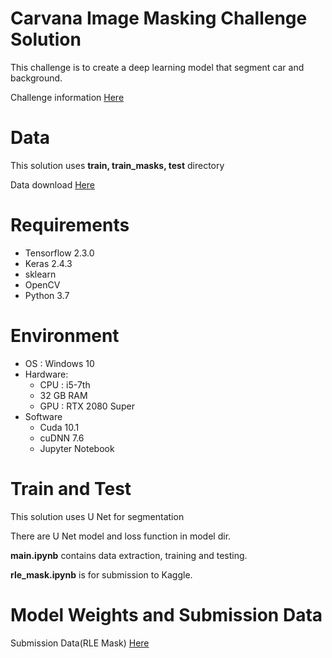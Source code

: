 # Carvana Image Masking Challenge Solution
This challenge is to create a deep learning model that segment car and background.

Challenge information [Here](https://www.kaggle.com/c/carvana-image-masking-challenge)

# Data
This solution uses **train, train_masks, test** directory

Data download [Here](https://www.kaggle.com/c/carvana-image-masking-challenge/data)

# Requirements
- Tensorflow 2.3.0
- Keras 2.4.3
- sklearn
- OpenCV
- Python 3.7

# Environment
- OS : Windows 10
-   Hardware:
    -   CPU : i5-7th
    -   32 GB RAM
    -   GPU : RTX 2080 Super
- Software
    - Cuda 10.1
    - cuDNN 7.6
    - Jupyter Notebook

# Train and Test
This solution uses U Net for segmentation

There are U Net model and loss function in model dir.

**main.ipynb** contains data extraction, training and testing.

**rle_mask.ipynb** is for submission to Kaggle.

# Model Weights and Submission Data
Submission Data(RLE Mask) [Here](https://drive.google.com/drive/folders/1TJJ6ydneODjaVlfALsJn0Wt2Ks0hvv7O?usp=sharing)
